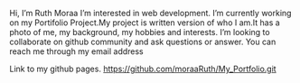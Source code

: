 Hi, I’m Ruth Moraa I’m interested in web development. I’m currently working on my Portifolio Project.My project is written version of who I am.It has a photo of me, my background, my hobbies and interests. I’m looking to collaborate on github community and ask questions or answer. You can reach me through my email address

Link to my github pages. https://github.com/moraaRuth/My_Portfolio.git

